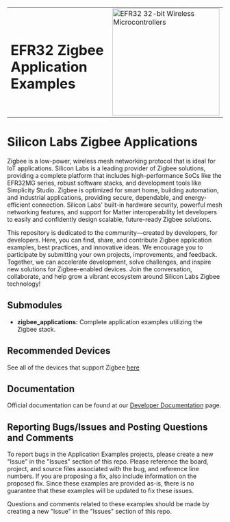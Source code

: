 <table border="0">
  <tr>
    <td align="left" valign="middle">
      <h1>EFR32 Zigbee Application Examples</h1>
    </td>
    <td align="left" valign="middle">
      <a href="https://www.silabs.com/wireless/zigbee">
        <img src="http://pages.silabs.com/rs/634-SLU-379/images/WGX-transparent.png"  title="Silicon Labs Gecko and Wireless Gecko MCUs" alt="EFR32 32-bit Wireless Microcontrollers" width="250"/>
      </a>
    </td>
  </tr>
</table>

# Silicon Labs Zigbee Applications #

Zigbee is a low-power, wireless mesh networking protocol that is ideal for IoT applications. Silicon Labs is a leading provider of Zigbee solutions, providing a complete platform that includes high-performance SoCs like the EFR32MG series, robust software stacks, and development tools like Simplicity Studio. Zigbee is optimized for smart home, building automation, and industrial applications, providing secure, dependable, and energy-efficient connection. Silicon Labs' built-in hardware security, powerful mesh networking features, and support for Matter interoperability let developers to easily and confidently design scalable, future-ready Zigbee solutions.

This repository is dedicated to the community—created by developers, for developers. Here, you can find, share, and contribute Zigbee application examples, best practices, and innovative ideas. We encourage you to participate by submitting your own projects, improvements, and feedback. Together, we can accelerate development, solve challenges, and inspire new solutions for Zigbee-enabled devices. Join the conversation, collaborate, and help grow a vibrant ecosystem around Silicon Labs Zigbee technology!

## Submodules ##

- **zigbee_applications:**
  Complete application examples utilizing the Zigbee stack.

## Recommended Devices ##

See all of the devices that support Zigbee [here](https://www.silabs.com/wireless/zigbee?tab=hardware)

## Documentation ##

Official documentation can be found at our [Developer Documentation](https://docs.silabs.com/zigbee/latest) page.

## Reporting Bugs/Issues and Posting Questions and Comments ##

To report bugs in the Application Examples projects, please create a new "Issue" in the "Issues" section of this repo. Please reference the board, project, and source files associated with the bug, and reference line numbers. If you are proposing a fix, also include information on the proposed fix. Since these examples are provided as-is, there is no guarantee that these examples will be updated to fix these issues.

Questions and comments related to these examples should be made by creating a new "Issue" in the "Issues" section of this repo.
